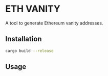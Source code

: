 # ETH VANITY

A tool to generate Ethereum vanity addresses.

## Installation

```bash
cargo build --release
```

## Usage

```bash

```

